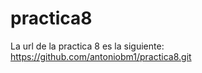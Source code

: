 # practica8
La url de la practica 8 es la siguiente:
      https://github.com/antoniobm1/practica8.git
